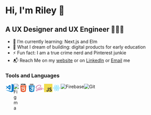 # Hi, I'm Riley 👋

## A UX Designer and UX Engineer 👩🏻‍💻

- 🌱 I’m currently learning: Next.js and Elm
- 🥰 What I dream of building: digital products for early education 
- ⚡ Fun fact: I am a true crime nerd and Pinterest junkie 
- 📬 Reach Me on my [website](https://www.rileyjakusik.com) or on [LinkedIn](https://www.linkedin.com/in/rileyjakusik/) or [Email](rileyjakusik@outlook.com) me

### Tools and Languages

<img align="left" alt="Visual Studio Code" width="26px" src="https://raw.githubusercontent.com/github/explore/80688e429a7d4ef2fca1e82350fe8e3517d3494d/topics/visual-studio-code/visual-studio-code.png" />
<img align="left" alt="Figma" width="17px" src="https://upload.wikimedia.org/wikipedia/commons/3/33/Figma-logo.svg" />
<img align="left" alt="HTML5" width="26px" src="https://raw.githubusercontent.com/github/explore/80688e429a7d4ef2fca1e82350fe8e3517d3494d/topics/html/html.png" />
<img align="left" alt="CSS3" width="26px" src="https://raw.githubusercontent.com/github/explore/80688e429a7d4ef2fca1e82350fe8e3517d3494d/topics/css/css.png" />
<img align="left" alt="Sass" width="26px" src="https://raw.githubusercontent.com/github/explore/80688e429a7d4ef2fca1e82350fe8e3517d3494d/topics/sass/sass.png" />
<img align="left" alt="JavaScript" width="26px" src="https://raw.githubusercontent.com/github/explore/80688e429a7d4ef2fca1e82350fe8e3517d3494d/topics/javascript/javascript.png" />
<img align="left" alt="React" width="26px" src="https://raw.githubusercontent.com/github/explore/80688e429a7d4ef2fca1e82350fe8e3517d3494d/topics/react/react.png" />
<img align="left" alt="Firebase" height="26px" src="https://firebase.google.com/downloads/brand-guidelines/PNG/logo-logomark.png" />
<img align="left" alt="Git" height="20px" src="https://git-scm.com/images/logos/downloads/Git-Logo-1788C.png" />
